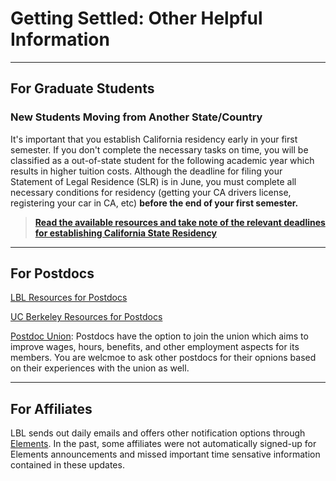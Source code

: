 # Getting Settled: Other Helpful Information <a name="money"></a>

---
## For Graduate Students <a name="students"></a>

### New Students Moving from Another State/Country <a name="slr"></a>
It's important that you establish California residency early in your first semester. If you don't complete the necessary tasks on time, you will be classified as a out-of-state student for the following academic year which results in higher tuition costs. Although the deadline for filing your Statement of Legal Residence (SLR) is in June, you must complete all necessary conditions for residency (getting your CA drivers license, registering your car in CA, etc) **before the end of your first semester.**

>[**Read the available resources and take note of the relevant deadlines for establishing California State Residency**](https://registrar.berkeley.edu/tuition-fees-residency/residency-tuition-purposes/in-state-tuition-graduate-students)


---
## For Postdocs <a name="postdocs"></a>

[LBL Resources for Postdocs](http://postdocresources.lbl.gov)

[UC Berkeley Resources for Postdocs](https://postdoc.berkeley.edu/)

[Postdoc Union](http://uaw5810.org): Postdocs have the option to join the union which aims to improve wages, hours, benefits, and other employment aspects for its members. You are welcmoe to ask other postdocs for their opnions based on their experiences with the union as well.


---
## For Affiliates

LBL sends out daily emails and offers other notification options through [Elements](https://elements.lbl.gov/). In the past, some affiliates were not automatically signed-up for Elements announcements and missed important time sensative information contained in these updates.
